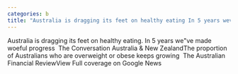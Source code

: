```yaml
---
categories: b
title: "Australia is dragging its feet on healthy eating In 5 years weve made woeful progress  The Conversation Australia  New Zealand"
---
```

Australia is dragging its feet on healthy eating. In 5 years we"ve made woeful progress&nbsp;&nbsp;The Conversation Australia & New ZealandThe proportion of Australians who are overweight or obese keeps growing&nbsp;&nbsp;The Australian Financial ReviewView Full coverage on Google News